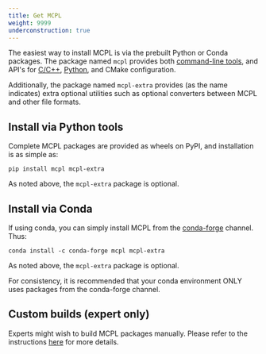```yaml
---
title: Get MCPL
weight: 9999
underconstruction: true
---
```


The easiest way to install MCPL is via the prebuilt Python or Conda packages. The package named `mcpl` provides both [command-line tools](LOCAL:usage_cmdline), and API's for [C/C++](LOCAL:usage_c), [Python](LOCAL:usage_python), and CMake configuration.

Additionally, the package named `mcpl-extra` provides (as the name indicates) extra optional utilities such as optional converters between MCPL and other file formats.

## Install via Python tools

Complete MCPL packages are provided as wheels on PyPI, and installation is as simple as:

```
pip install mcpl mcpl-extra
```

As noted above, the `mcpl-extra` package is optional.

## Install via Conda

If using conda, you can simply install MCPL from the [conda-forge](https://conda-forge.org/) channel.  Thus:

```
conda install -c conda-forge mcpl mcpl-extra
```

As noted above, the `mcpl-extra` package is optional.

For consistency, it is recommended that your conda environment ONLY uses packages from the conda-forge channel.

## Custom builds (expert only)

Experts might wish to build MCPL packages manually. Please refer to the instructions [here](https://github.com/mctools/mcpl/blob/path_to_mcpl2/INSTALL.md) for more details.
